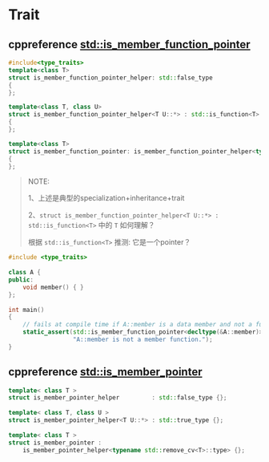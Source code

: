 # Trait

## cppreference [std::is_member_function_pointer](https://en.cppreference.com/w/cpp/types/is_member_function_pointer)



```C++
#include<type_traits>
template<class T>
struct is_member_function_pointer_helper: std::false_type
{
};

template<class T, class U>
struct is_member_function_pointer_helper<T U::*> : std::is_function<T>
{
};

template<class T>
struct is_member_function_pointer: is_member_function_pointer_helper<typename std::remove_cv<T>::type>
{
};

```

> NOTE: 
>
> 1、上述是典型的specialization+inheritance+trait
>
> 2、`struct is_member_function_pointer_helper<T U::*> : std::is_function<T>`  中的 `T` 如何理解？
>
> 根据 `std::is_function<T>`  推测: 它是一个pointer？



```C++
#include <type_traits>
 
class A {
public:
    void member() { }
};
 
int main()
{
    // fails at compile time if A::member is a data member and not a function
    static_assert(std::is_member_function_pointer<decltype(&A::member)>::value,
                  "A::member is not a member function."); 
}
```



## cppreference [std::is_member_pointer](https://en.cppreference.com/w/cpp/types/is_member_pointer)



```C++
template< class T >
struct is_member_pointer_helper         : std::false_type {};
 
template< class T, class U >
struct is_member_pointer_helper<T U::*> : std::true_type {};
 
template< class T >
struct is_member_pointer : 
    is_member_pointer_helper<typename std::remove_cv<T>::type> {};
```

